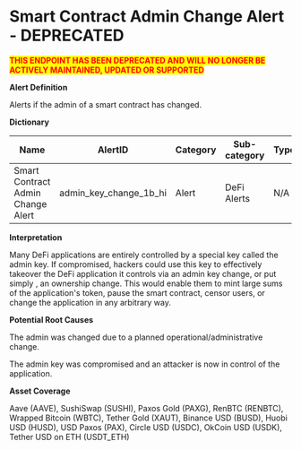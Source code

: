 # Smart Contract Admin Change Alert - DEPRECATED

<mark style="color:red;">**THIS ENDPOINT HAS BEEN DEPRECATED AND WILL NO LONGER BE ACTIVELY MAINTAINED, UPDATED OR SUPPORTED**</mark>

**Alert Definition**

Alerts if the admin of a smart contract has changed.

**Dictionary**

| Name                              | AlertID                    | Category | Sub-category | Type | Unit  | Interval |
| --------------------------------- | -------------------------- | -------- | ------------ | ---- | ----- | -------- |
| Smart Contract Admin Change Alert | admin\_key\_change\_1b\_hi | Alert    | DeFi Alerts  | N/A  | Event | Ad hoc   |

**Interpretation**

Many DeFi applications are entirely controlled by a special key called the admin key. If compromised, hackers could use this key to effectively takeover the DeFi application it controls via an admin key change, or put simply , an ownership change. This would enable them to mint large sums of the application's token, pause the smart contract, censor users, or change the application in any arbitrary way.

**Potential Root Causes**

The admin was changed due to a planned operational/administrative change.

The admin key was compromised and an attacker is now in control of the application.

**Asset Coverage**

Aave (AAVE), SushiSwap (SUSHI), Paxos Gold (PAXG), RenBTC (RENBTC), Wrapped Bitcoin (WBTC), Tether Gold (XAUT), Binance USD (BUSD), Huobi USD (HUSD), USD Paxos (PAX), Circle USD (USDC), OkCoin USD (USDK), Tether USD on ETH (USDT\_ETH)
